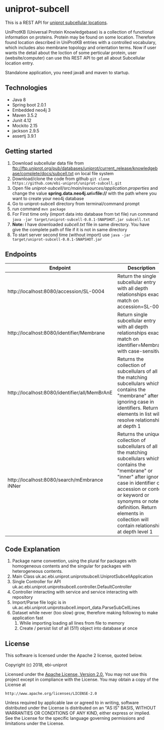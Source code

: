 # uniprot-subcell
This is a REST API for [uniprot subcellular locations](https://www.uniprot.org/locations). 

UniProtKB (Universal Protein Knowledgebase) is a collection of functional information on proteins. Protein may be found on some location. Therefore found location described in UniProtKB entries with a controlled vocabulary, which includes also membrane topology and orientation terms. Now if user wants the detail about the loction of some perticular protein, user (website/computer) can use this REST API to get all about Subcellular location entry.

Standalone application, you need java8 and maven to startup.

## Technologies
* Java 8
* Spring boot 2.0.1
* Embedded neo4j 3
* Maven 3.5.2
* Junit 4.12
* Mockito 2.15
* jackson 2.9.5
* assertj 3.9.1

## Getting started
1. Download subcellular data file from ftp://ftp.uniprot.org/pub/databases/uniprot/current_release/knowledgebase/complete/docs/subcell.txt on local file system
1. Download/clone the code from github `git clone https://github.com/ebi-uniprot/uniprot-subcell.git`
1. Open file *uniprot-subcell/src/main/resources/application.properties* and change the value **spring.data.neo4j.uri=file://** with the path where you want to create your neo4j database 
1. Go to uniprot-subcell directory from terminal/command prompt
1. run command `mvn package`
1. For First time only (import data into database from txt file) run command `java -jar target/uniprot-subcell-0.0.1-SNAPSHOT.jar subcell.txt`
  1. **Note:** I have downloaded *subcell.txt* file in same directory. You have give the complete path of file if it is not in same directory
1. To start server second time (without import) use `java -jar target/uniprot-subcell-0.0.1-SNAPSHOT.jar`

## Endpoints
Endpoint | Description
-------- | -----------
http://localhost:8080/accession/SL-0004 | Return the single subcellular entry with all depth relationships exact match on accession=SL-0004
http://localhost:8080/identifier/Membrane | Return single subcellular entry with all depth relationships exact match on identifier=Membrane with case-sensitive
http://localhost:8080/identifier/all/MemBrAnE | Returns the collection of subcellulars of all the matching subcellulars which contains the "membrane" after ignoring case in identifiers. Return elements in list will resolve relationships at depth 1
http://localhost:8080/search/mEmbrance iNNer | Returns the unique collection of subcellulars of all the matching subcellulars which contains the "membrane" or "inner" after ignoring case in identifier or accession or content or keyword or synonyms or note or definition. Return elements in collection will contain relationships at depth level 1

## Code Explanation
1. Package name convention, using the plural for packages with homogeneous contents and the singular for packages with heterogeneous contents.
1. Main Class uk.ac.ebi.uniprot.uniprotsubcell.UniprotSubcellApplication
1. Single Controller for API uk.ac.ebi.uniprot.uniprotsubcell.controller.DefaultController
1. Controller interacting with service and service interacting with repository
1. Import/Parse file logic is in uk.ac.ebi.uniprot.uniprotsubcell.import_data.ParseSubCellLines
1. Dataset while never (too slow) grow, therefore making following to make application fast
   1. While importing loading all lines from file to memory
   1. Create / persist list of all (511) object into database at once

## License
This software is licensed under the Apache 2 license, quoted below.

Copyright (c) 2018, ebi-uniprot

Licensed under the [Apache License, Version 2.0.](LICENSE) You may not
use this project except in compliance with the License. You may obtain a copy of
the License at

    http://www.apache.org/licenses/LICENSE-2.0

Unless required by applicable law or agreed to in writing, software
distributed under the License is distributed on an "AS IS" BASIS, WITHOUT
WARRANTIES OR CONDITIONS OF ANY KIND, either express or implied. See the
License for the specific language governing permissions and limitations under
the License.
